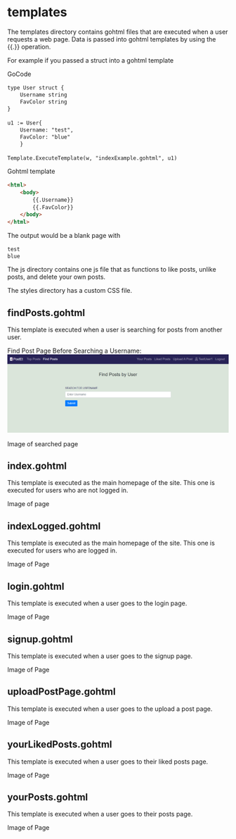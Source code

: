 # templates

The templates directory contains gohtml files that are executed when a user requests a web page. Data is passed into gohtml templates by using the {{.}} operation.

For example if you passed a struct into a gohtml template 

GoCode
```
type User struct {
    Username string
    FavColor string
}

u1 := User{
    Username: "test",
    FavColor: "blue"
    }    

Template.ExecuteTemplate(w, "indexExample.gohtml", u1)

```

Gohtml template
```html
<html>
    <body>
        {{.Username}}
        {{.FavColor}}
    </body>
</html> 
```

The output would be a blank page with 

```
test
blue
```

The js directory contains one js file that as functions to like posts, unlike posts, and delete your own posts.

The styles directory has a custom CSS file.


## findPosts.gohtml

This template is executed when a user is searching for posts from another user.

Find Post Page Before Searching a Username:  
![alt-text](https://github.com/nicholaswhite752/SocialMediaWebsite/blob/master/PageImages/FindPostPagePreSearch.PNG)

Image of searched page

## index.gohtml

This template is executed as the main homepage of the site. This one is executed for users who are not logged in.

Image of page

## indexLogged.gohtml

This template is executed as the main homepage of the site. This one is executed for users who are logged in.

Image of Page

## login.gohtml

This template is executed when a user goes to the login page.

Image of Page

## signup.gohtml

This template is executed when a user goes to the signup page.

Image of Page

## uploadPostPage.gohtml

This template is executed when a user goes to the upload a post page.

Image of Page

## yourLikedPosts.gohtml

This template is executed when a user goes to their liked posts page.

Image of Page

## yourPosts.gohtml

This template is executed when a user goes to their posts page.

Image of Page
